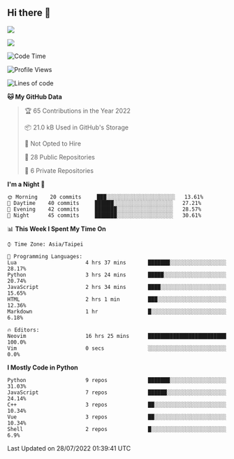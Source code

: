 ## Hi there 👋

![](https://github-readme-stats.vercel.app/api?username=CSY54&theme=nord&show_icons=true)

![](https://github-readme-stats.vercel.app/api/top-langs/?username=CSY54&theme=nord&layout=compact&card_width=445)

<!--START_SECTION:waka-->
![Code Time](http://img.shields.io/badge/Code%20Time-1%2C204%20hrs%2056%20mins-blue)

![Profile Views](http://img.shields.io/badge/Profile%20Views-4-blue)

![Lines of code](https://img.shields.io/badge/From%20Hello%20World%20I%27ve%20Written-108%20Thousand%20lines%20of%20code-blue)

**🐱 My GitHub Data** 

> 🏆 65 Contributions in the Year 2022
 > 
> 📦 21.0 kB Used in GitHub's Storage 
 > 
> 🚫 Not Opted to Hire
 > 
> 📜 28 Public Repositories 
 > 
> 🔑 6 Private Repositories  
 > 
**I'm a Night 🦉** 

```text
🌞 Morning    20 commits     ███░░░░░░░░░░░░░░░░░░░░░░   13.61% 
🌆 Daytime    40 commits     ██████░░░░░░░░░░░░░░░░░░░   27.21% 
🌃 Evening    42 commits     ███████░░░░░░░░░░░░░░░░░░   28.57% 
🌙 Night      45 commits     ███████░░░░░░░░░░░░░░░░░░   30.61%

```


📊 **This Week I Spent My Time On** 

```text
⌚︎ Time Zone: Asia/Taipei

💬 Programming Languages: 
Lua                      4 hrs 37 mins       ███████░░░░░░░░░░░░░░░░░░   28.17% 
Python                   3 hrs 24 mins       █████░░░░░░░░░░░░░░░░░░░░   20.74% 
JavaScript               2 hrs 34 mins       ████░░░░░░░░░░░░░░░░░░░░░   15.65% 
HTML                     2 hrs 1 min         ███░░░░░░░░░░░░░░░░░░░░░░   12.36% 
Markdown                 1 hr                █░░░░░░░░░░░░░░░░░░░░░░░░   6.18%

🔥 Editors: 
Neovim                   16 hrs 25 mins      █████████████████████████   100.0% 
Vim                      0 secs              ░░░░░░░░░░░░░░░░░░░░░░░░░   0.0%

```

**I Mostly Code in Python** 

```text
Python                   9 repos             ███████░░░░░░░░░░░░░░░░░░   31.03% 
JavaScript               7 repos             ██████░░░░░░░░░░░░░░░░░░░   24.14% 
C++                      3 repos             ██░░░░░░░░░░░░░░░░░░░░░░░   10.34% 
Vue                      3 repos             ██░░░░░░░░░░░░░░░░░░░░░░░   10.34% 
Shell                    2 repos             █░░░░░░░░░░░░░░░░░░░░░░░░   6.9%

```



 Last Updated on 28/07/2022 01:39:41 UTC
<!--END_SECTION:waka-->

<!--
**CSY54/CSY54** is a ✨ _special_ ✨ repository because its `README.md` (this file) appears on your GitHub profile.

Here are some ideas to get you started:

- 🔭 I’m currently working on ...
- 🌱 I’m currently learning ...
- 👯 I’m looking to collaborate on ...
- 🤔 I’m looking for help with ...
- 💬 Ask me about ...
- 📫 How to reach me: ...
- 😄 Pronouns: ...
- ⚡ Fun fact: ...
-->
